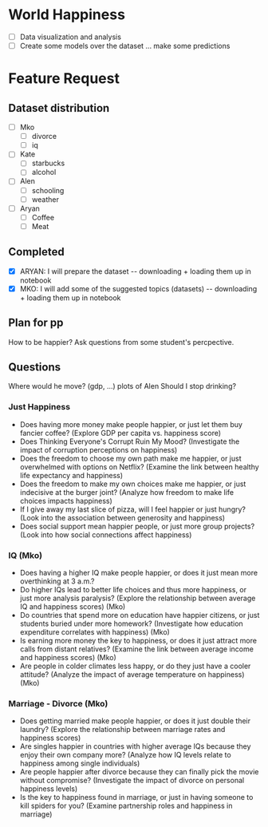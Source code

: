 # World Happiness

- [ ] Data visualization and analysis
- [ ] Create some models over the dataset ... make some predictions

# Feature Request

## Dataset distribution

- [ ] Mko
  - [ ] divorce
  - [ ] iq
- [ ] Kate
  - [ ] starbucks
  - [ ] alcohol
- [ ] Alen
  - [ ] schooling
  - [ ] weather
- [ ] Aryan
  - [ ] Coffee
  - [ ] Meat

## Completed

- [x] ARYAN: I will prepare the dataset -- downloading + loading them up in notebook
- [x] MKO: I will add some of the suggested topics (datasets) -- downloading + loading them up in notebook

## Plan for pp

How to be happier?
Ask questions from some student's percpective.

## Questions

Where would he move? (gdp, ...) plots of Alen
Should I stop drinking?

### Just Happiness
- Does having more money make people happier, or just let them buy fancier coffee? (Explore GDP per capita vs. happiness score)
- Does Thinking Everyone's Corrupt Ruin My Mood? (Investigate the impact of corruption perceptions on happiness)
- Does the freedom to choose my own path make me happier, or just overwhelmed with options on Netflix? (Examine the link between healthy life expectancy and happiness)
- Does the freedom to make my own choices make me happier, or just indecisive at the burger joint? (Analyze how freedom to make life choices impacts happiness)
- If I give away my last slice of pizza, will I feel happier or just hungry? (Look into the association between generosity and happiness)
- Does social support mean happier people, or just more group projects? (Look into how social connections affect happiness)

### IQ (Mko)
- Does having a higher IQ make people happier, or does it just mean more overthinking at 3 a.m.? 
- Do higher IQs lead to better life choices and thus more happiness, or just more analysis paralysis? (Explore the relationship between average IQ and happiness scores) (Mko)
- Do countries that spend more on education have happier citizens, or just students buried under more homework? (Investigate how education expenditure correlates with happiness) (Mko)
- Is earning more money the key to happiness, or does it just attract more calls from distant relatives? (Examine the link between average income and happiness scores) (Mko)
- Are people in colder climates less happy, or do they just have a cooler attitude? (Analyze the impact of average temperature on happiness) (Mko)

### Marriage - Divorce (Mko)
- Does getting married make people happier, or does it just double their laundry? (Explore the relationship between marriage rates and happiness scores)
- Are singles happier in countries with higher average IQs because they enjoy their own company more? (Analyze how IQ levels relate to happiness among single individuals)
- Are people happier after divorce because they can finally pick the movie without compromise? (Investigate the impact of divorce on personal happiness levels)
- Is the key to happiness found in marriage, or just in having someone to kill spiders for you? (Examine partnership roles and happiness in marriage)




